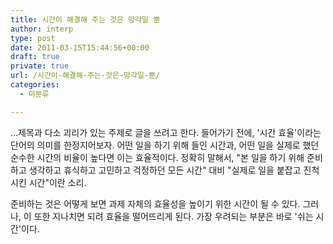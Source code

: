 ```yaml
---
title: 시간이 해결해 주는 것은 망각일 뿐
author: interp
type: post
date: 2011-03-15T15:44:56+00:00
draft: true
private: true
url: /시간이-해결해-주는-것은-망각일-뿐/
categories:
  - 미분류

---
```


  &#8230;제목과 다소 괴리가 있는 주제로 글을 쓰려고 한다. 들어가기 전에, '시간 효율'이라는 단어의 의미를 한정지어보자. 어떤 일을 하기 위해 들인 시간과, 어떤 일을 실제로 했던 순수한 시간의 비율이 높다면 이는 효율적이다. 정확히 말해서, "본 일을 하기 위해 준비하고 생각하고 휴식하고 고민하고 걱정하던 모든 시간" 대비 "실제로 일을 붙잡고 진척시킨 시간"이란 소리.






  준비하는 것은 어떻게 보면 과제 자체의 효율성을 높이기 위한 시간이 될 수 있다. 그러나, 이 또한 지나치면 되려 효율을 떨어뜨리게 된다. 가장 우려되는 부분은 바로 '쉬는 시간'이다. &nbsp;
